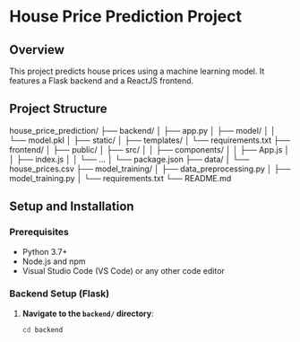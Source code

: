 # House Price Prediction Project

## Overview

This project predicts house prices using a machine learning model. It features a Flask backend and a ReactJS frontend.

## Project Structure

house_price_prediction/
├── backend/
│ ├── app.py
│ ├── model/
│ │ └── model.pkl
│ ├── static/
│ ├── templates/
│ └── requirements.txt
├── frontend/
│ ├── public/
│ ├── src/
│ │ ├── components/
│ │ ├── App.js
│ │ ├── index.js
│ │ └── ...
│ └── package.json
├── data/
│ └── house_prices.csv
├── model_training/
│ ├── data_preprocessing.py
│ ├── model_training.py
│ └── requirements.txt
└── README.md


## Setup and Installation

### Prerequisites

- Python 3.7+
- Node.js and npm
- Visual Studio Code (VS Code) or any other code editor

### Backend Setup (Flask)

1. **Navigate to the `backend/` directory**:
   ```bash
   cd backend